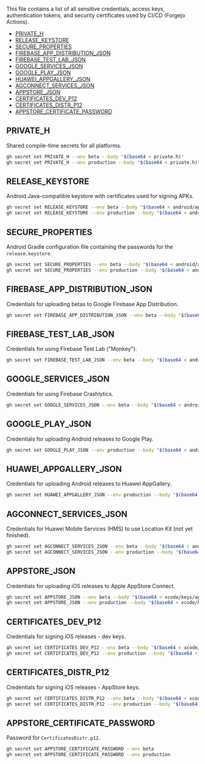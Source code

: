 This file contains a list of all sensitive credentials, access keys, authentication tokens, and security certificates used by CI/CD (Forgejo Actions).

- [PRIVATE\_H](#private_h)
- [RELEASE\_KEYSTORE](#release_keystore)
- [SECURE\_PROPERTIES](#secure_properties)
- [FIREBASE\_APP\_DISTRIBUTION\_JSON](#firebase_app_distribution_json)
- [FIREBASE\_TEST\_LAB\_JSON](#firebase_test_lab_json)
- [GOOGLE\_SERVICES\_JSON](#google_services_json)
- [GOOGLE\_PLAY\_JSON](#google_play_json)
- [HUAWEI\_APPGALLERY\_JSON](#huawei_appgallery_json)
- [AGCONNECT\_SERVICES\_JSON](#agconnect_services_json)
- [APPSTORE\_JSON](#appstore_json)
- [CERTIFICATES\_DEV\_P12](#certificates_dev_p12)
- [CERTIFICATES\_DISTR\_P12](#certificates_distr_p12)
- [APPSTORE\_CERTIFICATE\_PASSWORD](#appstore_certificate_password)

## PRIVATE_H

Shared compile-time secrets for all platforms.

```bash
gh secret set PRIVATE_H --env beta --body "$(base64 < private.h)"
gh secret set PRIVATE_H --env production --body "$(base64 < private.h)"
```

## RELEASE_KEYSTORE

Android Java-compatible keystore with certificates used for signing APKs.

```bash
gh secret set RELEASE_KEYSTORE --env beta --body "$(base64 < android/app/release.keystore)"
gh secret set RELEASE_KEYSTORE --env production --body "$(base64 < android/app/release.keystore)"
```

## SECURE_PROPERTIES

Android Gradle configuration file containing the passwords for the `release.keystore`.

```bash
gh secret set SECURE_PROPERTIES --env beta --body "$(base64 < android/app/secure.properties)"
gh secret set SECURE_PROPERTIES --env production --body "$(base64 < android/app/secure.properties)"
```

## FIREBASE_APP_DISTRIBUTION_JSON

Credentials for uploading betas to Google Firebase App Distribution.

```bash
gh secret set FIREBASE_APP_DISTRIBUTION_JSON --env beta --body "$(base64 < android/app/firebase-app-distribution.json)"
```

## FIREBASE_TEST_LAB_JSON

Credentials for using Firebase Test Lab ("Monkey").

```bash
gh secret set FIREBASE_TEST_LAB_JSON --env beta --body "$(base64 < android/app/firebase-test-lab.json)"
```

## GOOGLE_SERVICES_JSON

Credentials for using Firebase Crashlytics.

```bash
gh secret set GOOGLE_SERVICES_JSON --env beta --body "$(base64 < android/app/google-services.json)"
```

## GOOGLE_PLAY_JSON

Credentials for uploading Android releases to Google Play.

```bash
gh secret set GOOGLE_PLAY_JSON --env production --body "$(base64 < android/app/google-play.json)"
```

## HUAWEI_APPGALLERY_JSON

Credentials for uploading Android releases to Huawei AppGallery.

```bash
gh secret set HUAWEI_APPGALLERY_JSON --env production --body "$(base64 < android/app/huawei-appgallery.json)"
```

## AGCONNECT_SERVICES_JSON

Credentials for Huawei Mobile Services (HMS) to use Location Kit (not yet finished).

```bash
gh secret set AGCONNECT_SERVICES_JSON --env beta --body "$(base64 < android/app/agconnect-services.json)"
gh secret set AGCONNECT_SERVICES_JSON --env production --body "$(base64 < android/app/agconnect-services.json)"
```

## APPSTORE_JSON

Credentials for uploading iOS releases to Apple AppStore Connect.

```bash
gh secret set APPSTORE_JSON --env beta --body "$(base64 < xcode/keys/appstore.json)"
gh secret set APPSTORE_JSON --env production --body "$(base64 < xcode/keys/appstore.json)"
```

## CERTIFICATES_DEV_P12

Credentials for signing iOS releases - dev keys.

```bash
gh secret set CERTIFICATES_DEV_P12 --env beta --body "$(base64 < xcode/keys/CertificatesDev.p12)"
gh secret set CERTIFICATES_DEV_P12 --env production --body "$(base64 < xcode/keys/CertificatesDev.p12)"
```

## CERTIFICATES_DISTR_P12

Credentials for signing iOS releases - AppStore keys.

```bash
gh secret set CERTIFICATES_DISTR_P12 --env beta --body "$(base64 < xcode/keys/CertificatesDistr.p12)"
gh secret set CERTIFICATES_DISTR_P12 --env production --body "$(base64 < xcode/keys/CertificatesDistr.p12)"
```

## APPSTORE_CERTIFICATE_PASSWORD

Password for `CertificatesDistr.p12`.

```bash
gh secret set APPSTORE_CERTIFICATE_PASSWORD --env beta
gh secret set APPSTORE_CERTIFICATE_PASSWORD --env production
```

